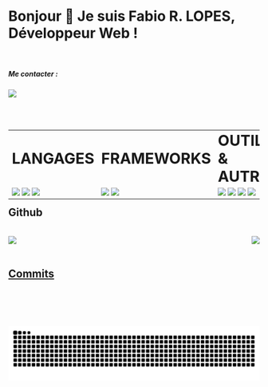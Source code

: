 <h1 align="left">Bonjour 👋 Je suis Fabio R. LOPES, Développeur Web !</h1>
<!-- <h3 align="left">Développeur Web | Javascript / Vue.js / Node.js</h3> -->

<br>

<div align="left">
  <h5 align="left">Me contacter :</h5>
  
  <a href="https://www.linkedin.com/in/fabio-ramoslopes/" target="_blank"><img height="40em" src="https://img.shields.io/badge/LinkedIn-0077B5?style=for-the-badge&logo=linkedin&logoColor=white"></a>
</div>


<br>
<br>


<table border="0" align="left">
 <tr>
    <td><b style="font-size:30px">LANGAGES</b></td>
   <td><b style="font-size:30px">FRAMEWORKS</b></td>
   <td><b style="font-size:30px">OUTILS & AUTRE</b></td>
 </tr>
 <tr>
    <td>
      <img height="35em" src="https://cdn.jsdelivr.net/gh/devicons/devicon/icons/html5/html5-original.svg"/>
      <img height="35em" src="https://cdn.jsdelivr.net/gh/devicons/devicon/icons/css3/css3-original.svg"/>
      <img height="35em" src="https://cdn.jsdelivr.net/gh/devicons/devicon/icons/javascript/javascript-original.svg"/>
    </td>
    <td>
      <img height="35em" src="https://cdn.jsdelivr.net/gh/devicons/devicon/icons/express/express-original.svg"/>
      <img height="35em" src="https://cdn.jsdelivr.net/gh/devicons/devicon/icons/vuejs/vuejs-original.svg"/>
    </td>
    <td>
      <img height="35em" src="https://cdn.jsdelivr.net/gh/devicons/devicon/icons/nodejs/nodejs-original.svg"/>
      <img height="35em" src="https://cdn.jsdelivr.net/gh/devicons/devicon/icons/sass/sass-original.svg"/>
      <img height="35em" src="https://cdn.jsdelivr.net/gh/devicons/devicon/icons/vscode/vscode-original.svg"/>
      <img height="35em" src="https://cdn.jsdelivr.net/gh/devicons/devicon/icons/git/git-plain.svg"/>
    </td>
 </tr>
</table>

<br>
<br>
<br>
<br>
<br>
<br>


## Github
<br>

<div align="rigth">
  <a href="https://github.com/FabioDevCode">
  <img align="top"  src="https://github-readme-stats.vercel.app/api/top-langs/?username=FabioDevCode&layout=defaut&theme=highcontrast&langs_count=10&bg_color=273849&title_color=41B783&icon_color=41B783&&text_color=ffffff&border_color=ffffff&border_radius=25px"/>
   <img align="right" height="180em" src="https://github-readme-stats.vercel.app/api?username=FabioDevCode&layout=defaut&theme=highcontrast&langs_count=10&bg_color=273849&title_color=41B783&icon_color=41B783&&text_color=ffffff&border_color=ffffff&border_radius=25px"/>
</div>

<br>

## Commits
![Snake animation](https://github.com/FabioDevCode/FabioDevCode/blob/output/github-contribution-grid-snake.svg)

  
